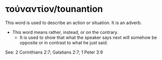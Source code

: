 # τοὐναντίον/tounantion
This word is used to describe an action or situation. It is an adverb.

* This word means rather, instead, or on the contrary.
    * It is used to show that what the speaker says next will somehow be opposite or in contrast to what he just said.

See: 2 Corinthians 2:7; Galatians 2:7; 1 Peter 3:9
